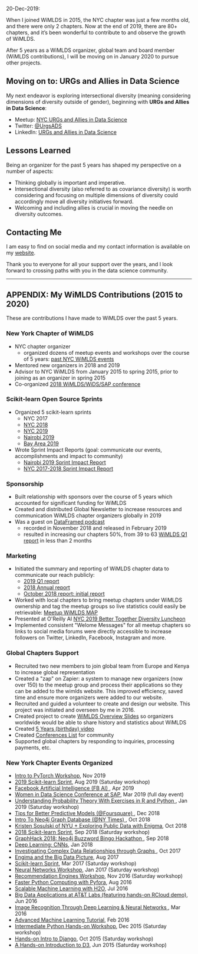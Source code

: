 

20-Dec-2019:  

When I joined WiMLDS in 2015, the NYC chapter was just a few months old, and there were only 2 chapters.  Now at the end of 2019, there are 80+ chapters, and it’s been wonderful to contribute to and observe the growth of WiMLDS. 

After 5 years as a WiMLDS organizer, global team and board member (WiMLDS contributions), I will be moving on in January 2020 to pursue other projects.  

## Moving on to:  URGs and Allies in Data Science
My next endeavor is exploring intersectional diversity (meaning considering dimensions of diversity outside of gender), beginning with **URGs and Allies in Data Science**:  
- Meetup:  [NYC URGs and Allies in Data Science](https://www.meetup.com/nyc-uads/)
- Twitter:  [@UrgsADS](https://twitter.com/urgsADS)
- LinkedIn:  [URGs and Allies in Data Science](www.linkedin.com/company/uads/)

## Lessons Learned
Being an organizer for the past 5 years has shaped my perspective on a number of aspects:  
- Thinking globally is important and imperative.
- Intersectional diversity (also referred to as covariance diversity) is worth considering and focusing on multiple dimensions of diversity could accordingly move all diversity initiatives forward.
- Welcoming and including allies is crucial in moving the needle on diversity outcomes.

## Contacting Me
I am easy to find on social media and my contact information is available on my [website](https://reshamas.github.io). 

Thank you to everyone for all your support over the years, and I look forward to crossing paths with you in the data science community.  

---

## APPENDIX:  My WiMLDS Contributions (2015 to 2020)

These are contributions I have made to WiMLDS over the past 5 years.  

### New York Chapter of WiMLDS
- NYC chapter organizer 
    - organized dozens of meetup events and workshops over the course of 5 years:  [past NYC WiMLDS events](https://www.meetup.com/NYC-WiMLDS/events/past/)
- Mentored new organizers in 2018 and 2019
- Advisor to NYC WiMLDS from January 2015 to spring 2015, prior to joining as an organizer in spring 2015
- Co-organized [2018 WiMLDS/WiDS/SAP conference](https://events.sap.com/us/widsnyc2019/en/home)

### Scikit-learn Open Source Sprints
- Organized 5 scikit-learn sprints
    - NYC 2017
    - [NYC 2018](https://reshamas.github.io/highlights-from-the-2018-NYC-WiMLDS-scikit-sprint/)
    - [NYC 2019](https://medium.com/@kelly.carmody45/my-experience-at-the-2019-nyc-women-in-machine-learning-and-data-science-wimlds-scikit-learn-be776024ab7) 
    - [Nairobi 2019](https://reshamas.github.io/nairobi-wimlds-2019-scikit-learn-sprint-impact-report/)
    - [Bay Area 2019](https://sites.google.com/view/bay-area-wimlds-2019-sprint/home)
- Wrote Sprint Impact Reports (goal:  communicate our events, accomplishments and impact to community)
    - [Nairobi 2019 Sprint Impact Report](https://reshamas.github.io/nairobi-wimlds-2019-scikit-learn-sprint-impact-report/)
    - [NYC 2017-2018 Sprint Impact Report](https://reshamas.github.io/impact-report-for-wimlds-scikit-learn-sprints/)
    
### Sponsorship
- Built relationship with sponsors over the course of 5 years which accounted for significant funding for WiMLDS
- Created and distributed Global Newsletter to increase resources and communication WiMLDS chapter organizers globally in 2019
- Was a guest on [DataFramed podcast](https://reshamas.github.io/dataframed-podcast/)
    - recorded in November 2018 and released in February 2019
    - resulted in increasing our chapters 50%, from 39 to 63 [WiMLDS Q1 report](https://reshamas.github.io/wimlds-2019-q1-report/) in less than 2 months
    
### Marketing
- Initiated the summary and reporting of WiMLDS chapter data to communicate our reach publicly:
    - [2019 Q1 report](https://reshamas.github.io/wimlds-2019-q1-report/)
    - [2018 Annual report](https://reshamas.github.io/wimlds-2018-annual-report/)
    - [October 2018 report:  initial report](https://reshamas.github.io/overview-of-wimlds-chapters/)
- Worked with local chapters to bring meetup chapters under WiMLDS ownership and tag the meetup groups so live statistics could easily be retrievable:  [Meetup WiMLDS MAP](https://www.meetup.com/topics/wimlds/)
- Presented at O'Reilly AI [NYC 2019 Better Together Diversity Luncheon](https://www.youtube.com/watch?v=1mxJ-j38gcU)
- Implemented consistent "Welome Messages" for all meetup chapters so links to social media forums were directly accessible to increase followers on Twitter, LinkedIn, Facebook, Instagram and more.

### Global Chapters Support
- Recruited two new members to join global team from Europe and Kenya to increase global representation
- Created a "zap" on Zapier:  a system to manage new organizers (now over 150) to the meetup group and process their applications so they can be added to the wimlds website.  This improved efficiency, saved time and ensure more organizers were added to our website.
- Recruited and guided a volunteer to create and design our website.  This project was initiated and overseen by me in 2016.
- Created project to create [WiMLDS Overview Slides](https://drive.google.com/open?id=1N8O4iFNDHXHQFkizqcoVINvYeNt9_NlxhYqKVXHy1RU) so organizers worldwide would be able to share history and statistics about WiMLDS
- Created [5 Years (birthday) video](https://www.youtube.com/watch?v=KnCc_XiOL_Q)
- Created [Conferences List](https://github.com/WiMLDS/conferences) for community
- Supported global chapters by responding to inquiries, processing payments, etc. 

### New York Chapter Events Organized
- [Intro to PyTorch Workshop](https://www.meetup.com/NYC-WiMLDS/events/265379160/), Nov 2019
- [2019 Scikit-learn Sprint](https://www.meetup.com/NYC-WiMLDS/events/259491883/), Aug 2019 (Saturday workshop)
- [Facebook Artificial Intelligence (FB AI)
](https://www.meetup.com/NYC-WiMLDS/events/259523757/), Apr 2019
- [Women in Data Science Conference at SAP](https://www.meetup.com/NYC-WiMLDS/events/258684683/), Mar 2019 (full day event)
- [Understanding Probability Theory With Exercises in R and Python
](https://www.meetup.com/NYC-WiMLDS/events/255216081/), Jan 2019 (Saturday workshop)
- [Tips for Better Predictive Models (@Foursquare)
](https://www.meetup.com/NYC-WiMLDS/events/256307623/), Dec 2018
- [Intro To Neo4j Graph Database (@NY Times)
](https://www.meetup.com/NYC-WiMLDS/events/255098438/), Oct 2018
- [Kristen Sosulski of NYU + Exploring Public Data with Enigma](https://www.meetup.com/NYC-WiMLDS/events/254282334/), Oct 2018
- [2018 Scikit-learn Sprint](https://www.meetup.com/NYC-WiMLDS/events/253593297/), Sep 2018 (Saturday workshop)
- [GraphHack 2018: Neo4j Buzzword Bingo Hackathon
](https://www.meetup.com/NYC-WiMLDS/events/253590704/), Sep 2018
- [Deep Learning:  CNNs](https://www.meetup.com/NYC-WiMLDS/events/246220505/), Jan 2018
- [Investigating Complex Data Relationships through Graphs
](https://www.meetup.com/NYC-WiMLDS/events/244032981/), Oct 2017
- [Engima and the Big Data Picture](https://www.meetup.com/NYC-WiMLDS/events/241877545/), Aug 2017
- [Scikit-learn Sprint](https://www.meetup.com/NYC-WiMLDS/events/237123181/), Mar 2017 (Saturday workshop)
- [Neural Networks Workshop](https://www.meetup.com/NYC-WiMLDS/events/235881587/), Jan 2017 (Saturday workshop)
- [Recommendation Engines Workshop](https://www.meetup.com/NYC-WiMLDS/events/234863804/), Nov 2016 (Saturday workshop)
- [Faster Python Computing with Pyfora](https://www.meetup.com/NYC-WiMLDS/events/233015046/), Aug 2016
- [Scalable Machine Learning with H2O](https://www.meetup.com/NYC-WiMLDS/events/232097514/), Jul 2016
- [Big Data Applications at AT&T Labs (featuring hands-on RCloud demo)](https://www.meetup.com/NYC-WiMLDS/events/230714509/), Jun 2016
- [Image Recognition Through Deep Learning & Neural Networks
](https://www.meetup.com/NYC-WiMLDS/events/228744644/), Mar 2016
- [Advanced Machine Learning Tutorial](https://www.meetup.com/NYC-WiMLDS/events/227686920/), Feb 2016
- [Intermediate Python Hands-on Workshop](https://www.meetup.com/NYC-WiMLDS/events/225784769/), Dec 2015 (Saturday workshop)
- [Hands-on Intro to Django](https://www.meetup.com/NYC-WiMLDS/events/225784729/), Oct 2015 (Saturday workshop)
- [A Hands-on Introduction to D3](https://www.meetup.com/NYC-WiMLDS/events/222647643/), Jun 2015 (Saturday workshop)
